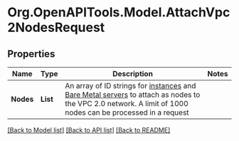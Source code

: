 # Org.OpenAPITools.Model.AttachVpc2NodesRequest

## Properties

Name | Type | Description | Notes
------------ | ------------- | ------------- | -------------
**Nodes** | **List** | An array of ID strings for [instances](#operation/list-instances) and [Bare Metal servers](#operation/list-baremetals) to attach as nodes to the VPC 2.0 network. A limit of 1000 nodes can be processed in a request | 

[[Back to Model list]](../README.md#documentation-for-models) [[Back to API list]](../README.md#documentation-for-api-endpoints) [[Back to README]](../README.md)

